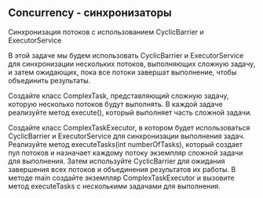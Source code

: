 ## Concurrency - синхронизаторы

Синхронизация потоков с использованием CyclicBarrier и ExecutorService

В этой задаче мы будем использовать CyclicBarrier и ExecutorService для синхронизации нескольких потоков, выполняющих сложную задачу, и затем ожидающих, пока все потоки завершат выполнение, чтобы объединить результаты.

Создайте класс ComplexTask, представляющий сложную задачу, которую несколько потоков будут выполнять. В каждой задаче реализуйте метод execute(), который выполняет часть сложной задачи.

Создайте класс ComplexTaskExecutor, в котором будет использоваться CyclicBarrier и ExecutorService для синхронизации выполнения задач. Реализуйте метод executeTasks(int numberOfTasks), который создает пул потоков и назначает каждому потоку экземпляр сложной задачи для выполнения. Затем используйте CyclicBarrier для ожидания завершения всех потоков и объединения результатов их работы. В методе main создайте экземпляр ComplexTaskExecutor и вызовите метод executeTasks с несколькими задачами для выполнения.